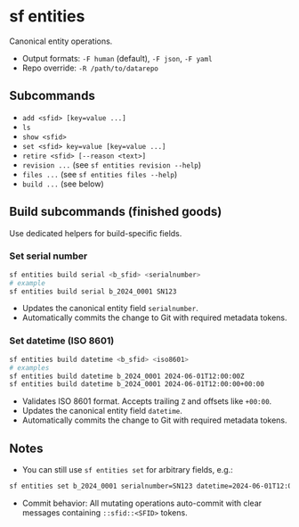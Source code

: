 # sf entities

Canonical entity operations.

- Output formats: `-F human` (default), `-F json`, `-F yaml`
- Repo override: `-R /path/to/datarepo`

## Subcommands

- `add <sfid> [key=value ...]`
- `ls`
- `show <sfid>`
- `set <sfid> key=value [key=value ...]`
- `retire <sfid> [--reason <text>]`
- `revision ...` (see `sf entities revision --help`)
- `files ...` (see `sf entities files --help`)
- `build ...` (see below)

## Build subcommands (finished goods)

Use dedicated helpers for build-specific fields.

### Set serial number

```sh
sf entities build serial <b_sfid> <serialnumber>
# example
sf entities build serial b_2024_0001 SN123
```

- Updates the canonical entity field `serialnumber`.
- Automatically commits the change to Git with required metadata tokens.

### Set datetime (ISO 8601)

```sh
sf entities build datetime <b_sfid> <iso8601>
# examples
sf entities build datetime b_2024_0001 2024-06-01T12:00:00Z
sf entities build datetime b_2024_0001 2024-06-01T12:00:00+00:00
```

- Validates ISO 8601 format. Accepts trailing `Z` and offsets like `+00:00`.
- Updates the canonical entity field `datetime`.
- Automatically commits the change to Git with required metadata tokens.

## Notes

- You can still use `sf entities set` for arbitrary fields, e.g.:

```sh
sf entities set b_2024_0001 serialnumber=SN123 datetime=2024-06-01T12:00:00Z
```

- Commit behavior: All mutating operations auto-commit with clear messages containing `::sfid::<SFID>` tokens.

